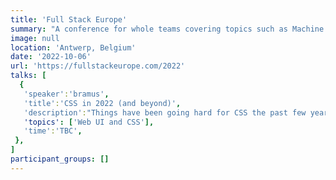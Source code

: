 ```yaml
---
title: 'Full Stack Europe'
summary: "A conference for whole teams covering topics such as Machine Learning, Accessibility, Next.js, Linux, Serverless, Varnish, Graph Databases and much more."
image: null
location: 'Antwerp, Belgium'
date: '2022-10-06'
url: 'https://fullstackeurope.com/2022'
talks: [
  {
   'speaker':'bramus',
   'title':'CSS in 2022 (and beyond)',
   'description':"Things have been going hard for CSS the past few years, and there's a bunch of new and exciting stuff on its way. With this talk you'll be up to speed on some very nice recent additions, and will get a glimpse of a lot of the features that will be landing across all browsers by the end of this year.",
   'topics': ['Web UI and CSS'],
   'time':'TBC',
 },
]
participant_groups: []
---
```

